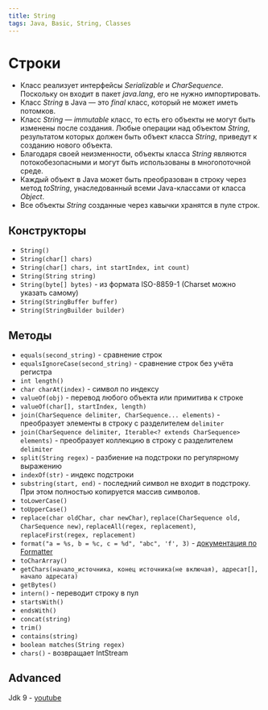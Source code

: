 ```yaml
---
title: String
tags: Java, Basic, String, Classes
---
```

# Строки
* Класс реализует интерфейсы *Serializable* и *CharSequence*. Поскольку он входит в пакет *java.lang*, его не нужно импортировать.
* Класс *String* в Java — это *final* класс, который не может иметь потомков.
* Класс *String* — *immutable* класс, то есть его объекты не могут быть изменены после создания. Любые операции над объектом *String*, результатом которых должен быть объект класса *String*, приведут к созданию нового объекта.
* Благодаря своей неизменности, объекты класса *String* являются потокобезопасными и могут быть использованы в многопоточной среде.
* Каждый объект в Java может быть преобразован в строку через метод *toString*, унаследованный всеми Java-классами от класса *Object*.
* Все объекты *String* созданные через кавычки хранятся в пуле строк.


## Конструкторы
* `String()`
* `String(char[] chars)`
* `String(char[] chars, int startIndex, int count)`
* `String(String string)`
* `String(byte[] bytes)` - из формата ISO-8859-1 (Charset можно указать самому)
* `String(StringBuffer buffer)`
* `String(StringBuilder builder)`


## Методы
* `equals(second_string)` - сравнение строк
* `equalsIgnoreCase(second_string)` - сравнение строк без учёта регистра
* `int length()`
* `char charAt(index)` - символ по индексу 
* `valueOf(obj)` - перевод любого объекта или примитива к строке
* `valueOf(char[], startIndex, length)`
* `join(CharSequence delimiter, CharSequence... elements)` - преобразует элементы в строку с разделителем `delimiter`
* `join(CharSequence delimiter, Iterable<? extends CharSequence> elements)` - преобразует коллекцию в строку с разделителем `delimiter`
* `split(String regex)` - разбиение на подстроки по регулярному выражению
* `indexOf(str)` - индекс подстроки
* `substring(start, end)` - последний символ не входит в подстроку. При этом полностью копируется массив символов.
* `toLowerCase()`
* `toUpperCase()`
* `replace(char oldChar, char newChar)`, `replace(CharSequence old, CharSequence new)`, `replaceAll(regex, replacement)`, `replaceFirst(regex, replacement)`
* `format("a = %s, b = %c, c = %d", "abc", 'f', 3)` - [документация по Formatter](https://docs.oracle.com/javase/7/docs/api/java/util/Formatter.html)
* `toCharArray()`
* `getChars(начало_источника, конец источника(не включая), адресат[], начало адресата)`
* `getBytes()`
* `intern()` - переводит строку в пул
* `startsWith()`
* `endsWith()`
* `concat(string)`
* `trim()`
* `contains(string)`
* `boolean matches(String regex)`
* `chars()` - возвращает IntStream

## Advanced

Jdk 9 - [youtube](https://www.youtube.com/watch?v=v2XLg4SvCF8)